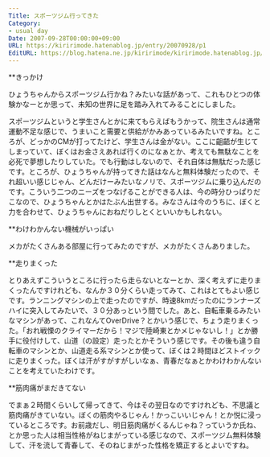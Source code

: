 ```yaml
---
Title: スポーツジム行ってきた
Category:
- usual day
Date: 2007-09-28T00:00:00+09:00
URL: https://kiririmode.hatenablog.jp/entry/20070928/p1
EditURL: https://blog.hatena.ne.jp/kiririmode/kiririmode.hatenablog.jp/atom/entry/8454420450078216686
---
```


**きっかけ

ひょうちゃんからスポーツジム行かね？みたいな話があって、これもひとつの体験かなーとか思って、未知の世界に足を踏み入れてみることにしました。


スポーツジムというと学生さんとかに来てもらえばもうかって、院生さんは通常運動不足な感じで、うまいこと需要と供給がかみあっているみたいですね。ところが、どっかのCMが打ってたけど、学生さんは金がない。ここに齟齬が生じてしまっていて、ぼくはお金さえあれば行くのになぁとか、考えても無駄なことを必死で夢想したりしていた。でも行動はしないので、それ自体は無駄だった感じです。ところが、ひょうちゃんが持ってきた話はなんと無料体験だったので、それ超いい感じじゃん、どんだけーみたいなノリで、スポーツジムに乗り込んだのです。こういう二つのニーズをつなげることができる人は、今の時分ひっぱりだこなので、ひょうちゃんとかはたぶん出世する。みなさんは今のうちに、ぼくと力を合わせて、ひょうちゃんにおねだりしとくといいかもしれない。

**わけわかんない機械がいっぱい

メカがたくさんある部屋に行ってみたのですが、メカがたくさんありました。

**走りまくった

とりあえずこういうところに行ったら走らないとなーとか、深く考えずに走りまくったんですけれども、なんか３０分くらい走ってみて、これはとてもよい感じです。ランニングマシンの上で走ったのですが、時速8kmだったのにランナーズハイに突入してみたいで、３０分あっという間でした。あと、自転車乗るみたいなマシンがあって、これなんてOverDrive？とかいう感じで、ちょう走りまくった。「おれ戦慄のクライマーだから！マジで陸崎東とかメじゃないし！」とか勝手に役付けして、山道（の設定）走ったとかそういう感じです。その後も違う自転車のマシンとか、山道走る系マシンとか使って、ぼくは２時間ほどストイックに走りまくった。ぼくは汗がすがすがしいなぁ、青春だなぁとかわけわかんないことを考えていたわけです。

**筋肉痛がまだきてない

でまぁ２時間くらいして帰ってきて、今はその翌日なのですけれども、不思議と筋肉痛がきていない。ぼくの筋肉やるじゃん！かっこいいじゃん！とか悦に浸っているところです。お前歳だし、明日筋肉痛がくるんじゃね？っていうか氏ね、とか思った人は相当性格がねじまがっている感じなので、スポーツジム無料体験して、汗を流して青春して、そのねじまがった性格を矯正するとよいですね。
